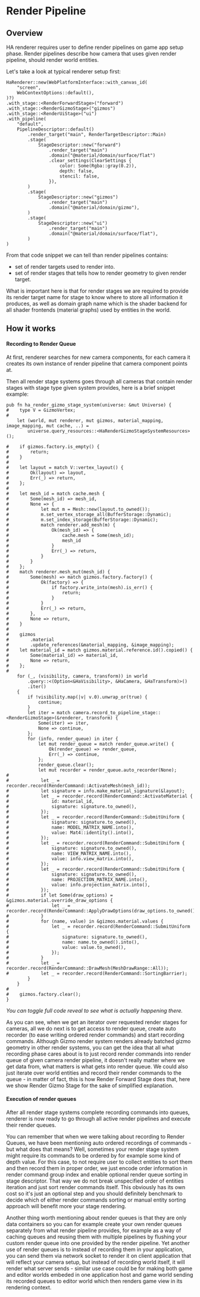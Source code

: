 # Render Pipeline

## Overview

HA renderer requires user to define render pipelines on game app setup phase.
Render pipelines describe how camera that uses given render pipeline, should
render world entities.

Let's take a look at typical renderer setup first:
```rust,ignore
HaRenderer::new(WebPlatformInterface::with_canvas_id(
    "screen",
    WebContextOptions::default(),
)?)
.with_stage::<RenderForwardStage>("forward")
.with_stage::<RenderGizmoStage>("gizmos")
.with_stage::<RenderUiStage>("ui")
.with_pipeline(
    "default",
    PipelineDescriptor::default()
        .render_target("main", RenderTargetDescriptor::Main)
        .stage(
            StageDescriptor::new("forward")
                .render_target("main")
                .domain("@material/domain/surface/flat")
                .clear_settings(ClearSettings {
                    color: Some(Rgba::gray(0.2)),
                    depth: false,
                    stencil: false,
                }),
        )
        .stage(
            StageDescriptor::new("gizmos")
                .render_target("main")
                .domain("@material/domain/gizmo"),
        )
        .stage(
            StageDescriptor::new("ui")
                .render_target("main")
                .domain("@material/domain/surface/flat"),
        )
)
```

From that code snippet we can tell than render pipelines contains:
- set of render targets used to render into.
- set of render stages that tells how to render geometry to given render target.

What is important here is that for render stages we are required to provide its
render target name for stage to know where to store all information it produces,
as well as domain graph name which is the shader backend for all shader frontends
(material graphs) used by entities in the world.

## How it works

#### Recording to Render Queue

At first, renderer searches for new camera components, for each camera it creates its own instance of render pipeline that camera component points at.

Then all render stage systems goes through all cameras that contain render stages
with stage type given system provides, here is a brief snippet example:
```rust,ignore
pub fn ha_render_gizmo_stage_system(universe: &mut Universe) {
#    type V = GizmoVertex;
#
    let (world, mut renderer, mut gizmos, material_mapping, image_mapping, mut cache, ..) =
        universe.query_resources::<HaRenderGizmoStageSystemResources>();

#    if gizmos.factory.is_empty() {
#        return;
#    }
#
#    let layout = match V::vertex_layout() {
#        Ok(layout) => layout,
#        Err(_) => return,
#    };
#
#    let mesh_id = match cache.mesh {
#        Some(mesh_id) => mesh_id,
#        None => {
#            let mut m = Mesh::new(layout.to_owned());
#            m.set_vertex_storage_all(BufferStorage::Dynamic);
#            m.set_index_storage(BufferStorage::Dynamic);
#            match renderer.add_mesh(m) {
#                Ok(mesh_id) => {
#                    cache.mesh = Some(mesh_id);
#                    mesh_id
#                }
#                Err(_) => return,
#            }
#        }
#    };
#    match renderer.mesh_mut(mesh_id) {
#        Some(mesh) => match gizmos.factory.factory() {
#            Ok(factory) => {
#                if factory.write_into(mesh).is_err() {
#                    return;
#                }
#            }
#            Err(_) => return,
#        },
#        None => return,
#    }
#
#    gizmos
#        .material
#        .update_references(&material_mapping, &image_mapping);
#    let material_id = match gizmos.material.reference.id().copied() {
#        Some(material_id) => material_id,
#        None => return,
#    };
#
    for (_, (visibility, camera, transform)) in world
        .query::<(Option<&HaVisibility>, &HaCamera, &HaTransform)>()
        .iter()
    {
        if !visibility.map(|v| v.0).unwrap_or(true) {
            continue;
        }
        let iter = match camera.record_to_pipeline_stage::<RenderGizmoStage>(&renderer, transform) {
            Some(iter) => iter,
            None => continue,
        };
        for (info, render_queue) in iter {
            let mut render_queue = match render_queue.write() {
                Ok(render_queue) => render_queue,
                Err(_) => continue,
            };
            render_queue.clear();
            let mut recorder = render_queue.auto_recorder(None);
#
#            let _ = recorder.record(RenderCommand::ActivateMesh(mesh_id));
#            let signature = info.make_material_signature(&layout);
#            let _ = recorder.record(RenderCommand::ActivateMaterial {
#                id: material_id,
#                signature: signature.to_owned(),
#            });
#            let _ = recorder.record(RenderCommand::SubmitUniform {
#                signature: signature.to_owned(),
#                name: MODEL_MATRIX_NAME.into(),
#                value: Mat4::identity().into(),
#            });
#            let _ = recorder.record(RenderCommand::SubmitUniform {
#                signature: signature.to_owned(),
#                name: VIEW_MATRIX_NAME.into(),
#                value: info.view_matrix.into(),
#            });
#            let _ = recorder.record(RenderCommand::SubmitUniform {
#                signature: signature.to_owned(),
#                name: PROJECTION_MATRIX_NAME.into(),
#                value: info.projection_matrix.into(),
#            });
#            if let Some(draw_options) = &gizmos.material.override_draw_options {
#                let _ = recorder.record(RenderCommand::ApplyDrawOptions(draw_options.to_owned()));
#            }
#            for (name, value) in &gizmos.material.values {
#                let _ = recorder.record(RenderCommand::SubmitUniform {
#                    signature: signature.to_owned(),
#                    name: name.to_owned().into(),
#                    value: value.to_owned(),
#                });
#            }
#            let _ = recorder.record(RenderCommand::DrawMesh(MeshDrawRange::All));
#            let _ = recorder.record(RenderCommand::SortingBarrier);
        }
    }
#
#    gizmos.factory.clear();
}
```

*You can toggle full code reveal to see what is actually happening there.*

As you can see, when we get an iterator over requested render stages for cameras,
all we do next is to get access to render queue, create auto recorder (to ease
writing ordered render commands) and start recording commands. Although Gizmo
render system renders already batched gizmo geometry in other render systems, you
can get the idea that all what recording phase cares about is to just record
render commands into render queue of given camera render pipeline, it doesn't
really matter where we get data from, what matters is what gets into render
queue. We could also just iterate over world entities and record their render
commands to the queue - in matter of fact, this is how Render Forward Stage does
that, here we show Render Gizmo Stage for the sake of simplified explanation.

#### Execution of render queues

After all render stage systems complete recording commands into queues, renderer
is now ready to go through all active render pipelines and execute their render
queues.

You can remember that when we were talking about recording to Render Queues, we
have been mentioning auto ordered recordings of commands - but what does that
means? Well, sometimes your render stage system might require its commands to be
ordered by for example some kind of depth value. For this case, to not require
user to collect entities to sort them and then record them in proper order, we
just encode order information in render command group index and enable optional
render queue sorting in stage descriptor. That way we do not break unspecified
order of entities iteration and just sort render commands itself. This obviously
has its own cost so it's just an optional step and you should definitely
benchmark to decide which of either render commands sorting or manual entity
sorting approach will benefit more your stage rendering.

Another thing worth mentioning about render queues is that they are only data containers so you can for example create your own render queues separately from what render pipeline provides, for example as a way of caching queues and reusing them with multiple pipelines by flushing your custom render queue into one provided by the render pipeline. Yet another use of render queues is to instead of recording them in your application, you can send them via network socket to render it on client application that will reflect your camera setup, but instead of recording world itself, it will render what server sends - similar use case could be for making both game and editor worlds embeded in one application host and game world sending its recorded queues to editor world which then renders game view in its rendering context.
